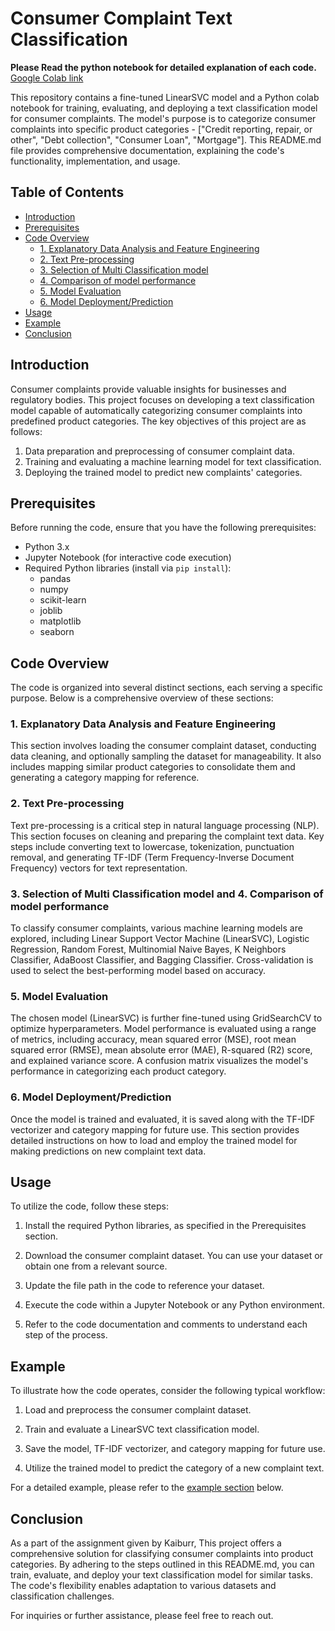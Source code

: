 # Consumer Complaint Text Classification
**Please Read the python notebook for detailed explanation of each code.**
[Google Colab link](https://colab.research.google.com/drive/1e3V_PtcRTNgAODTgkQz9COWQ-KTsdv3i?usp=sharing)

This repository contains a fine-tuned LinearSVC model and a Python colab notebook for training, evaluating, and deploying a text classification model for consumer complaints. The model's purpose is to categorize consumer complaints into specific product categories - ["Credit reporting, repair, or other", "Debt collection", "Consumer Loan", "Mortgage"]. This README.md file provides comprehensive documentation, explaining the code's functionality, implementation, and usage.

## Table of Contents

- [Introduction](#introduction)
- [Prerequisites](#prerequisites)
- [Code Overview](#code-overview)
  - [1. Explanatory Data Analysis and Feature Engineering](#1-explanatory-data-analysis-and-feature-engineering)
  - [2. Text Pre-processing](#2-text-pre-processing)
  - [3. Selection of Multi Classification model](#3-selection-of-multi-classification-model-and-4-Comparison-of-model-performance)
  - [4. Comparison of model performance](#3-selection-of-multi-classification-model-and-4-Comparison-of-model-performance)
  - [5. Model Evaluation](#5-model-evaluation)
  - [6. Model Deployment/Prediction](#6-model-deployment/prediction)
- [Usage](#usage)
- [Example](#example)
- [Conclusion](#conclusion)

## Introduction

Consumer complaints provide valuable insights for businesses and regulatory bodies. This project focuses on developing a text classification model capable of automatically categorizing consumer complaints into predefined product categories. The key objectives of this project are as follows:

1. Data preparation and preprocessing of consumer complaint data.
2. Training and evaluating a machine learning model for text classification.
3. Deploying the trained model to predict new complaints' categories.

## Prerequisites

Before running the code, ensure that you have the following prerequisites:

- Python 3.x
- Jupyter Notebook (for interactive code execution)
- Required Python libraries (install via `pip install`):
  - pandas
  - numpy
  - scikit-learn
  - joblib
  - matplotlib
  - seaborn

## Code Overview

The code is organized into several distinct sections, each serving a specific purpose. Below is a comprehensive overview of these sections:

### 1. Explanatory Data Analysis and Feature Engineering

This section involves loading the consumer complaint dataset, conducting data cleaning, and optionally sampling the dataset for manageability. It also includes mapping similar product categories to consolidate them and generating a category mapping for reference.

### 2. Text Pre-processing

Text pre-processing is a critical step in natural language processing (NLP). This section focuses on cleaning and preparing the complaint text data. Key steps include converting text to lowercase, tokenization, punctuation removal, and generating TF-IDF (Term Frequency-Inverse Document Frequency) vectors for text representation.

### 3. Selection of Multi Classification model and 4. Comparison of model performance 

To classify consumer complaints, various machine learning models are explored, including Linear Support Vector Machine (LinearSVC), Logistic Regression, Random Forest, Multinomial Naive Bayes, K Neighbors Classifier, AdaBoost Classifier, and Bagging Classifier. Cross-validation is used to select the best-performing model based on accuracy.

### 5. Model Evaluation

The chosen model (LinearSVC) is further fine-tuned using GridSearchCV to optimize hyperparameters. Model performance is evaluated using a range of metrics, including accuracy, mean squared error (MSE), root mean squared error (RMSE), mean absolute error (MAE), R-squared (R2) score, and explained variance score. A confusion matrix visualizes the model's performance in categorizing each product category.

### 6. Model Deployment/Prediction

Once the model is trained and evaluated, it is saved along with the TF-IDF vectorizer and category mapping for future use. This section provides detailed instructions on how to load and employ the trained model for making predictions on new complaint text data.

## Usage

To utilize the code, follow these steps:

1. Install the required Python libraries, as specified in the Prerequisites section.

2. Download the consumer complaint dataset. You can use your dataset or obtain one from a relevant source.

3. Update the file path in the code to reference your dataset.

4. Execute the code within a Jupyter Notebook or any Python environment.

5. Refer to the code documentation and comments to understand each step of the process.

## Example

To illustrate how the code operates, consider the following typical workflow:

1. Load and preprocess the consumer complaint dataset.

2. Train and evaluate a LinearSVC text classification model.

3. Save the model, TF-IDF vectorizer, and category mapping for future use.

4. Utilize the trained model to predict the category of a new complaint text.

For a detailed example, please refer to the [example section](#example) below.

## Conclusion

As a part of the assignment given by Kaiburr, This project offers a comprehensive solution for classifying consumer complaints into product categories. By adhering to the steps outlined in this README.md, you can train, evaluate, and deploy your text classification model for similar tasks. The code's flexibility enables adaptation to various datasets and classification challenges.

For inquiries or further assistance, please feel free to reach out.

